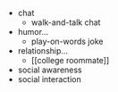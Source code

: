 - chat
    - walk-and-talk chat
- humor...
    - play-on-words joke
- relationship...
    - [[college roommate]]
- social awareness
- social interaction
